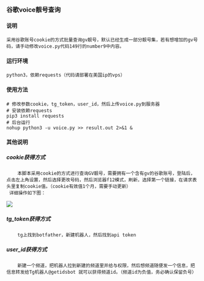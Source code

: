 ### 谷歌voice靓号查询

#### 说明
    采用谷歌账号cookie的方式批量查询gv靓号，默认已经生成一部分靓号集，若有想增加的gv号码，请手动修改voice.py代码149行的number9中内容。
#### 运行环境 
~~~
python3，依赖requests（代码请部署在美国ip的vps）
~~~
#### 使用方法
~~~
# 修改参数cookie，tg_token，user_id，然后上传voice.py到服务器
# 安装依赖requests
pip3 install requests
# 后台运行
nohup python3 -u voice.py >> result.out 2>&1 &
~~~

#### 其他说明
##### cookie获得方式
~~~
    本脚本采用cookie的方式进行查询GV靓号，需要拥有一个含有gv的谷歌账号，登陆后，点击左上角设置，然后选择更改号码，然后浏览器f12模式，刷新，选择第一个链接，在请求表头里复制cookie值。（cookie有效值1个月，需要手动更新）
 详细操作如下图： 
~~~
![](https://qyucloud.ml/t/D4SGSS)
##### tg_token获得方式
~~~
    tg上找到botfather，新建机器人，然后找到api token
~~~
##### user_id获得方式
~~~
    新建一个频道，把机器人拉到新建的频道里并给与权限，然后想频道随便发一个信息，把信息转发给Tg机器人@getidsbot 就可以获得频道id。（频道id为负值，务必确认保留负号）
~~~


    
